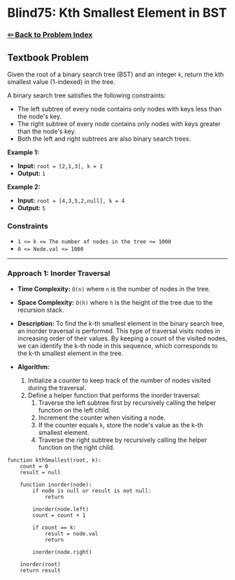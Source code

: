 # Blind75: Kth Smallest Element in BST

### [⇦ Back to Problem Index](../../index.md)

## Textbook Problem

Given the root of a binary search tree (BST) and an integer `k`, return the kth smallest value (1-indexed) in the tree.

A binary search tree satisfies the following constraints:

-   The left subtree of every node contains only nodes with keys less than the node's key.
-   The right subtree of every node contains only nodes with keys greater than the node's key.
-   Both the left and right subtrees are also binary search trees.

**Example 1:**

-   **Input:** `root = [2,1,3], k = 1`
-   **Output:** `1`

**Example 2:**

-   **Input:** `root = [4,3,5,2,null], k = 4`
-   **Output:** `5`

### Constraints

-   `1 <= k <= The number of nodes in the tree <= 1000`
-   `0 <= Node.val <= 1000`

---

### Approach 1: Inorder Traversal

-   **Time Complexity:** `O(n)` where `n` is the number of nodes in the tree.
-   **Space Complexity:** `O(h)` where `h` is the height of the tree due to the recursion stack.
-   **Description:** To find the k-th smallest element in the binary search tree, an inorder traversal is performed. This type of traversal visits nodes in increasing order of their values. By keeping a count of the visited nodes, we can identify the k-th node in this sequence, which corresponds to the k-th smallest element in the tree.
-   **Algorithm:**

    1. Initialize a counter to keep track of the number of nodes visited during the traversal.
    2. Define a helper function that performs the inorder traversal:
        1. Traverse the left subtree first by recursively calling the helper function on the left child.
        2. Increment the counter when visiting a node.
        3. If the counter equals `k`, store the node's value as the k-th smallest element.
        4. Traverse the right subtree by recursively calling the helper function on the right child.

```pseudo
function kthSmallest(root, k):
	count = 0
	result = null

	function inorder(node):
		if node is null or result is not null:
			return

		inorder(node.left)
		count = count + 1

		if count == k:
			result = node.val
			return

		inorder(node.right)

	inorder(root)
	return result
```
